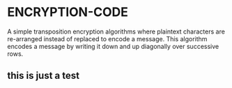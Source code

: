 # ENCRYPTION-CODE
A simple transposition encryption algorithms where plaintext characters are re-arranged instead of replaced to encode a message. This algorithm encodes a message by writing it down and up diagonally over successive rows.
## this is just a test
